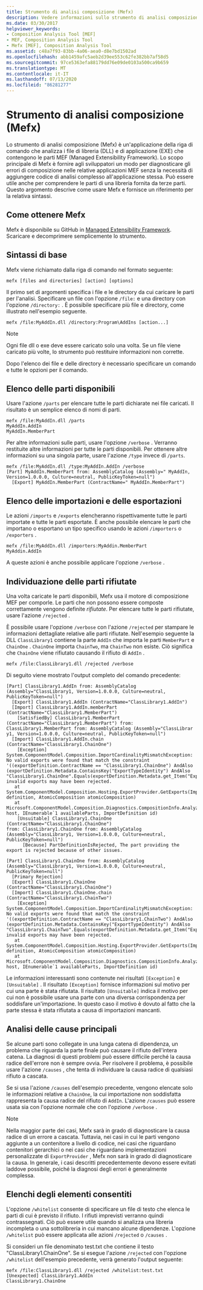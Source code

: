 ```yaml
---
title: Strumento di analisi composizione (Mefx)
description: Vedere informazioni sullo strumento di analisi composizione (Mefx), che analizza i file DLL e EXE che contengono le parti Managed Extensibility Framework (MEF) in .NET.
ms.date: 03/30/2017
helpviewer_keywords:
- Composition Analysis Tool [MEF]
- MEF, Composition Analysis Tool
- Mefx [MEF], Composition Analysis Tool
ms.assetid: c48a7f93-83bb-4a06-aea0-d8e7bd1502ad
ms.openlocfilehash: abb1459afc5aeb2d39ee553c62fe382bb7af58d5
ms.sourcegitcommit: 97ce5363efa88179dd76e09de0103a500ca9b659
ms.translationtype: MT
ms.contentlocale: it-IT
ms.lasthandoff: 07/13/2020
ms.locfileid: "86281277"
---
```

# <a name="composition-analysis-tool-mefx"></a>Strumento di analisi composizione (Mefx)
Lo strumento di analisi composizione (Mefx) è un'applicazione della riga di comando che analizza i file di libreria (DLL) e di applicazione (EXE) che contengono le parti MEF (Managed Extensibility Framework). Lo scopo principale di Mefx è fornire agli sviluppatori un modo per diagnosticare gli errori di composizione nelle relative applicazioni MEF senza la necessità di aggiungere codice di analisi complesso all'applicazione stessa. Può essere utile anche per comprendere le parti di una libreria fornita da terze parti. Questo argomento descrive come usare Mefx e fornisce un riferimento per la relativa sintassi.  
  
<a name="getting_mefx"></a>
## <a name="getting-mefx"></a>Come ottenere Mefx  
 Mefx è disponibile su GitHub in [Managed Extensibility Framework](https://github.com/MicrosoftArchive/mef/releases/tag/4.0). Scaricare e decomprimere semplicemente lo strumento.  
  
<a name="basic_syntax"></a>
## <a name="basic-syntax"></a>Sintassi di base  
 Mefx viene richiamato dalla riga di comando nel formato seguente:  
  
```console
mefx [files and directories] [action] [options]  
```  
  
 Il primo set di argomenti specifica i file e le directory da cui caricare le parti per l'analisi. Specificare un file con l'opzione `/file:` e una directory con l'opzione `/directory:` . È possibile specificare più file e directory, come illustrato nell'esempio seguente.  
  
```console  
mefx /file:MyAddIn.dll /directory:Program\AddIns [action...]  
```  
  
> [!NOTE]
> Ogni file dll o exe deve essere caricato solo una volta. Se un file viene caricato più volte, lo strumento può restituire informazioni non corrette.  
  
 Dopo l'elenco dei file e delle directory è necessario specificare un comando e tutte le opzioni per il comando.  
  
<a name="listing_available_parts"></a>
## <a name="listing-available-parts"></a>Elenco delle parti disponibili  
 Usare l'azione `/parts` per elencare tutte le parti dichiarate nei file caricati. Il risultato è un semplice elenco di nomi di parti.  
  
```console
mefx /file:MyAddIn.dll /parts  
MyAddIn.AddIn  
MyAddIn.MemberPart  
```  
  
 Per altre informazioni sulle parti, usare l'opzione `/verbose` . Verranno restituite altre informazioni per tutte le parti disponibili. Per ottenere altre informazioni su una singola parte, usare l'azione `/type` invece di `/parts`.  
  
```console  
mefx /file:MyAddIn.dll /type:MyAddIn.AddIn /verbose  
[Part] MyAddIn.MemberPart from: AssemblyCatalog (Assembly=" MyAddIn, Version=1.0.0.0, Culture=neutral, PublicKeyToken=null")  
  [Export] MyAddIn.MemberPart (ContractName=" MyAddIn.MemberPart")  
```  
  
<a name="listing_imports_and_exports"></a>
## <a name="listing-imports-and-exports"></a>Elenco delle importazioni e delle esportazioni  
 Le azioni `/imports` e `/exports` elencheranno rispettivamente tutte le parti importate e tutte le parti esportate. È anche possibile elencare le parti che importano o esportano un tipo specifico usando le azioni `/importers` o `/exporters` .  
  
```console  
mefx /file:MyAddIn.dll /importers:MyAddin.MemberPart  
MyAddin.AddIn  
```  
  
 A queste azioni è anche possibile applicare l'opzione `/verbose` .  
  
<a name="finding_rejected_parts"></a>
## <a name="finding-rejected-parts"></a>Individuazione delle parti rifiutate  
 Una volta caricate le parti disponibili, Mefx usa il motore di composizione MEF per comporle. Le parti che non possono essere composte correttamente vengono definite *rifiutate*. Per elencare tutte le parti rifiutate, usare l'azione `/rejected` .  
  
 È possibile usare l'opzione `/verbose` con l'azione `/rejected` per stampare le informazioni dettagliate relative alle parti rifiutate. Nell'esempio seguente la DLL `ClassLibrary1` contiene la parte `AddIn` che importa le parti `MemberPart` e `ChainOne` . `ChainOne` importa `ChainTwo`, ma `ChainTwo` non esiste. Ciò significa che `ChainOne` viene rifiutato causando il rifiuto di `AddIn` .  
  
```console  
mefx /file:ClassLibrary1.dll /rejected /verbose  
```  
  
 Di seguito viene mostrato l'output completo del comando precedente:  
  
```output
[Part] ClassLibrary1.AddIn from: AssemblyCatalog (Assembly="ClassLibrary1, Version=1.0.0.0, Culture=neutral, PublicKeyToken=null")  
  [Export] ClassLibrary1.AddIn (ContractName="ClassLibrary1.AddIn")  
  [Import] ClassLibrary1.AddIn.memberPart (ContractName="ClassLibrary1.MemberPart")  
    [SatisfiedBy] ClassLibrary1.MemberPart (ContractName="ClassLibrary1.MemberPart") from: ClassLibrary1.MemberPart from: AssemblyCatalog (Assembly="ClassLibrar  
y1, Version=1.0.0.0, Culture=neutral, PublicKeyToken=null")  
  [Import] ClassLibrary1.AddIn.chain (ContractName="ClassLibrary1.ChainOne")  
    [Exception] System.ComponentModel.Composition.ImportCardinalityMismatchException: No valid exports were found that match the constraint '((exportDefinition.ContractName == "ClassLibrary1.ChainOne") AndAlso (exportDefinition.Metadata.ContainsKey("ExportTypeIdentity") AndAlso "ClassLibrary1.ChainOne".Equals(exportDefinition.Metadata.get_Item("ExportTypeIdentity"))))', invalid exports may have been rejected.  
   at System.ComponentModel.Composition.Hosting.ExportProvider.GetExports(ImportDefinition definition, AtomicComposition atomicComposition)  
   at Microsoft.ComponentModel.Composition.Diagnostics.CompositionInfo.AnalyzeImportDefinition(ExportProvider host, IEnumerable`1 availableParts, ImportDefinition id)  
    [Unsuitable] ClassLibrary1.ChainOne (ContractName="ClassLibrary1.ChainOne")  
from: ClassLibrary1.ChainOne from: AssemblyCatalog (Assembly="ClassLibrary1, Version=1.0.0.0, Culture=neutral, PublicKeyToken=null")  
      [Because] PartDefinitionIsRejected, The part providing the export is rejected because of other issues.  
  
[Part] ClassLibrary1.ChainOne from: AssemblyCatalog (Assembly="ClassLibrary1, Version=1.0.0.0, Culture=neutral, PublicKeyToken=null")  
  [Primary Rejection]  
  [Export] ClassLibrary1.ChainOne (ContractName="ClassLibrary1.ChainOne")  
  [Import] ClassLibrary1.ChainOne.chain (ContractName="ClassLibrary1.ChainTwo")  
    [Exception] System.ComponentModel.Composition.ImportCardinalityMismatchException: No valid exports were found that match the constraint '((exportDefinition.ContractName == "ClassLibrary1.ChainTwo") AndAlso (exportDefinition.Metadata.ContainsKey("ExportTypeIdentity") AndAlso "ClassLibrary1.ChainTwo".Equals(exportDefinition.Metadata.get_Item("ExportTypeIdentity"))))', invalid exports may have been rejected.  
   at System.ComponentModel.Composition.Hosting.ExportProvider.GetExports(ImportDefinition definition, AtomicComposition atomicComposition)  
   at Microsoft.ComponentModel.Composition.Diagnostics.CompositionInfo.AnalyzeImportDefinition(ExportProvider host, IEnumerable`1 availableParts, ImportDefinition id)  
```  
  
 Le informazioni interessanti sono contenute nei risultati `[Exception]` e `[Unsuitable]` . Il risultato `[Exception]` fornisce informazioni sul motivo per cui una parte è stata rifiutata. Il risultato `[Unsuitable]` indica il motivo per cui non è possibile usare una parte con una diversa corrispondenza per soddisfare un'importazione. In questo caso il motivo è dovuto al fatto che la parte stessa è stata rifiutata a causa di importazioni mancanti.  
  
<a name="analyzing_primary_causes"></a>
## <a name="analyzing-primary-causes"></a>Analisi delle cause principali  
 Se alcune parti sono collegate in una lunga catena di dipendenza, un problema che riguarda la parte finale può causare il rifiuto dell'intera catena. La diagnosi di questi problemi può essere difficile perché la causa radice dell'errore non è sempre ovvia. Per risolvere il problema, è possibile usare l'azione `/causes` , che tenta di individuare la causa radice di qualsiasi rifiuto a cascata.  
  
 Se si usa l'azione `/causes` dell'esempio precedente, vengono elencate solo le informazioni relative a `ChainOne`, la cui importazione non soddisfatta rappresenta la causa radice del rifiuto di `AddIn`. L'azione `/causes` può essere usata sia con l'opzione normale che con l'opzione `/verbose` .  
  
> [!NOTE]
> Nella maggior parte dei casi, Mefx sarà in grado di diagnosticare la causa radice di un errore a cascata. Tuttavia, nei casi in cui le parti vengono aggiunte a un contenitore a livello di codice, nei casi che riguardano contenitori gerarchici o nei casi che riguardano implementazioni personalizzate di `ExportProvider` , Mefx non sarà in grado di diagnosticare la causa. In generale, i casi descritti precedentemente devono essere evitati laddove possibile, poiché la diagnosi degli errori è generalmente complessa.  
  
<a name="white_lists"></a>
## <a name="white-lists"></a>Elenchi degli elementi consentiti  
 L'opzione `/whitelist` consente di specificare un file di testo che elenca le parti di cui è previsto il rifiuto. I rifiuti imprevisti verranno quindi contrassegnati. Ciò può essere utile quando si analizza una libreria incompleta o una sottolibreria in cui mancano alcune dipendenze. L'opzione `/whitelist` può essere applicata alle azioni `/rejected` o `/causes` .  
  
 Si consideri un file denominato test.txt che contiene il testo "ClassLibrary1.ChainOne". Se si esegue l'azione `/rejected` con l'opzione `/whitelist` dell'esempio precedente, verrà generato l'output seguente:  
  
```console
mefx /file:ClassLibrary1.dll /rejected /whitelist:test.txt  
[Unexpected] ClassLibrary1.AddIn  
ClassLibrary1.ChainOne  
```
